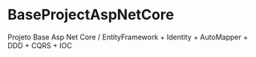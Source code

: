 # BaseProjectAspNetCore
Projeto Base Asp Net Core / EntityFramework + Identity + AutoMapper + DDD + CQRS + IOC
